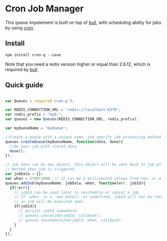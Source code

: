 Cron Job Manager
================

This queue impelement is built on top of [bull](https://github.com/OptimalBits/bull), with scheduling ability for jobs by using [cron](https://github.com/ncb000gt/node-cron).


Install
-------

    npm install cron-q --save

Note that you need a redis version higher or equal than 2.6.12, which is required by [bull](https://github.com/OptimalBits/bull).


Quick guide
-----------

```javascript

var Queues = require('cron-q');

var REDIS_CONNECTION_URL = "redis://localhost:6379";
var redis_prefix = "myQ:";
var queues = new Queues(REDIS_CONNECTION_URL, redis_prefix);

var myQueueName = "myQueue";

//Create a queue with a unique name, and specify job processing method
queues.createQueue(myQueueName, function(data, done){
  //Do your job with stored data
  done();
});

// job data can be any object, this object will be sent back to job processing
// method when job is triggered.
var jobData = {};
var when = 5*60*1000; // it can be a millisecond values from now, or a specified Date object
queues.addJob(myQueueName, jobData, when, function(err, jobId){
  if(!err){
    // jobId can be used later to reschedule or cancel a job.
    // If `when` is a `new Date()` or undefined, jobId will not be returned
    // as job will be executed soon
    if(jobId){
      // persist jobId somewhere
      // queues.cancelJob(jobId, callback);
      // queues.rescheduleJob(jobId, when, callback);
    }
  }
});

```
